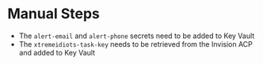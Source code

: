 # Manual Steps

* The `alert-email` and `alert-phone` secrets need to be added to Key Vault
* The `xtremeidiots-task-key` needs to be retrieved from the Invision ACP and added to Key Vault
